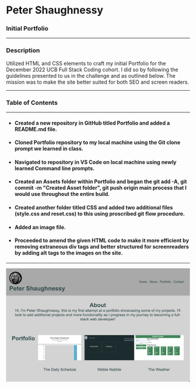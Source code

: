 # Peter Shaughnessy
### Initial Portfolio
___


### Description

Utilized HTML and CSS elements to craft my initial Portfolio for the December 2022 UCB Full Stack Coding cohort. I did so by following the guidelines presented to us in the challenge and as outlined below. The mission was to make the site better suited for both SEO and screen readers.
___
### Table of Contents
____

 - #### Created a new repository in GitHub titled Portfolio and added a README.md file.
 - #### Cloned Portfolio repository to my local machine using the Git clone prompt we learned in class.
 - #### Navigated to repository in VS Code on local machine using newly learned Command line prompts. 
 -  #### Created an Assets folder within Portfolio and began the git add -A, git commit -m "Created Asset folder", git push origin main process that I would use throughout the entire build.
 - #### Created another folder titled CSS and added two additional files (style.css and reset.css) to this using proscribed git flow procedure.
 - #### Added an image file.
 - #### Proceeded to amend the given HTML code to make it more efficient by removing extraneous div tags and better structured for screenreaders by adding alt tags to the images on the site.
_____________________________________________
 


![alt Text](./assets/image/Screenshot%202023-03-14%20at%202.43.31%20PM.png)